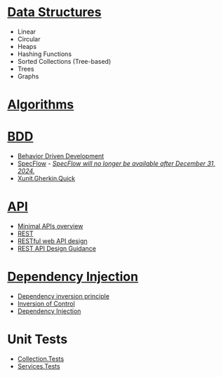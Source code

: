 # [Data Structures](https://github.com/KrisNie/CsharpDemo/blob/master/Collections/DataStructure)

- Linear
- Circular
- Heaps
- Hashing Functions
- Sorted Collections (Tree-based)
- Trees
- Graphs

# [Algorithms](https://github.com/KrisNie/CsharpDemo/blob/master/Collections/Algorithm)

# [BDD](https://github.com/KrisNie/CsharpDemo/blob/master/Services.Specs)

- [Behavior Driven Development](https://en.wikipedia.org/wiki/Behavior-driven_development)
- [SpecFlow](https://specflow.org/) - *[SpecFlow will no longer be available after December 31, 2024.](https://support-hub.tricentis.com/open?id=post&number=NEW0001432)*
- [Xunit.Gherkin.Quick](https://github.com/ttutisani/Xunit.Gherkin.Quick)

# [API](https://github.com/KrisNie/CsharpDemo/blob/master/API)

- [Minimal APIs overview](https://learn.microsoft.com/en-us/aspnet/core/fundamentals/minimal-apis/overview)
- [REST](https://en.wikipedia.org/wiki/REST)
- [RESTful web API design](https://learn.microsoft.com/en-us/azure/architecture/best-practices/api-design)
- [REST API Design Guidance](https://microsoft.github.io/code-with-engineering-playbook/design/design-patterns/rest-api-design-guidance/)

# [Dependency Injection](https://github.com/KrisNie/CsharpDemo/blob/master/Services/CompositionRoot.cs)

- [Dependency inversion principle](https://en.wikipedia.org/wiki/Dependency_inversion_principle)
- [Inversion of Control](https://en.wikipedia.org/wiki/Inversion_of_control)
- [Dependency Injection](https://en.wikipedia.org/wiki/Dependency_injection)

# Unit Tests

- [Collection.Tests](https://github.com/KrisNie/CsharpDemo/blob/master/Collection.Tests)
- [Services.Tests](https://github.com/KrisNie/CsharpDemo/blob/master/Services.Tests)
